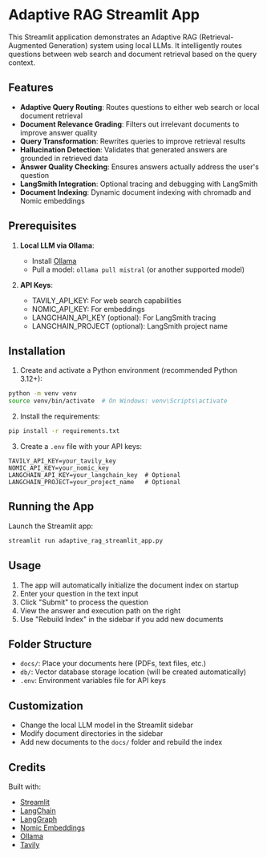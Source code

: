 # Adaptive RAG Streamlit App

This Streamlit application demonstrates an Adaptive RAG (Retrieval-Augmented Generation) system using local LLMs. It intelligently routes questions between web search and document retrieval based on the query context.

## Features

- **Adaptive Query Routing**: Routes questions to either web search or local document retrieval
- **Document Relevance Grading**: Filters out irrelevant documents to improve answer quality
- **Query Transformation**: Rewrites queries to improve retrieval results
- **Hallucination Detection**: Validates that generated answers are grounded in retrieved data
- **Answer Quality Checking**: Ensures answers actually address the user's question
- **LangSmith Integration**: Optional tracing and debugging with LangSmith
- **Document Indexing**: Dynamic document indexing with chromadb and Nomic embeddings

## Prerequisites

1. **Local LLM via Ollama**:
   - Install [Ollama](https://ollama.ai/)
   - Pull a model: `ollama pull mistral` (or another supported model)

2. **API Keys**:
   - TAVILY_API_KEY: For web search capabilities
   - NOMIC_API_KEY: For embeddings
   - LANGCHAIN_API_KEY (optional): For LangSmith tracing
   - LANGCHAIN_PROJECT (optional): LangSmith project name

## Installation

1. Create and activate a Python environment (recommended Python 3.12+):

```bash
python -m venv venv
source venv/bin/activate  # On Windows: venv\Scripts\activate
```

2. Install the requirements:

```bash
pip install -r requirements.txt
```

3. Create a `.env` file with your API keys:

```
TAVILY_API_KEY=your_tavily_key
NOMIC_API_KEY=your_nomic_key
LANGCHAIN_API_KEY=your_langchain_key  # Optional
LANGCHAIN_PROJECT=your_project_name   # Optional
```

## Running the App

Launch the Streamlit app:

```bash
streamlit run adaptive_rag_streamlit_app.py
```

## Usage

1. The app will automatically initialize the document index on startup
2. Enter your question in the text input
3. Click "Submit" to process the question
4. View the answer and execution path on the right
5. Use "Rebuild Index" in the sidebar if you add new documents

## Folder Structure

- `docs/`: Place your documents here (PDFs, text files, etc.)
- `db/`: Vector database storage location (will be created automatically)
- `.env`: Environment variables file for API keys

## Customization

- Change the local LLM model in the Streamlit sidebar
- Modify document directories in the sidebar
- Add new documents to the `docs/` folder and rebuild the index

## Credits

Built with:
- [Streamlit](https://streamlit.io/)
- [LangChain](https://www.langchain.com/)
- [LangGraph](https://python.langchain.com/docs/langgraph)
- [Nomic Embeddings](https://blog.nomic.ai/posts/nomic-embed-text-v1)
- [Ollama](https://ollama.ai/)
- [Tavily](https://tavily.com/)
